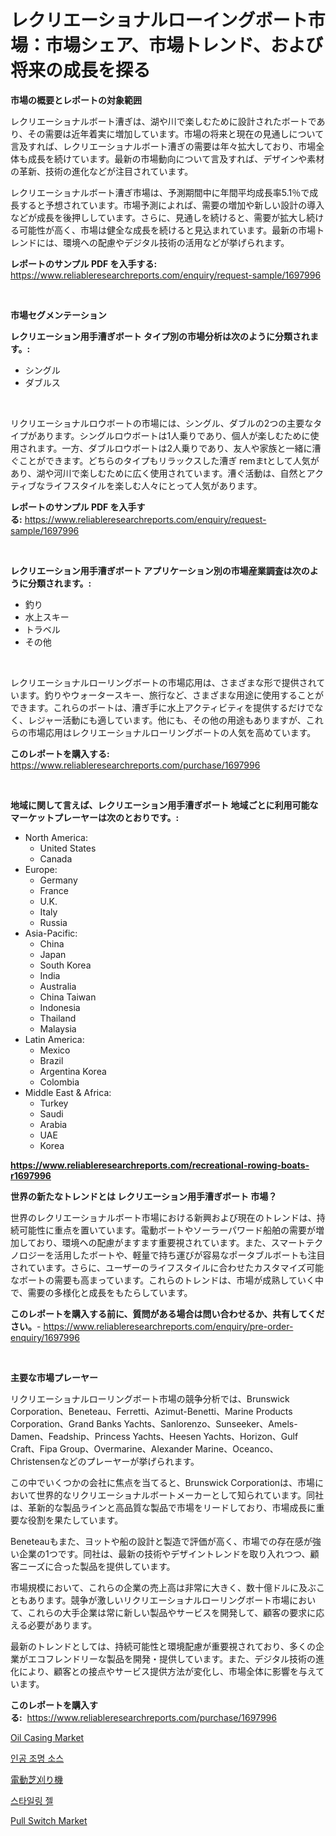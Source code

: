 <p><h1>レクリエーショナルローイングボート市場：市場シェア、市場トレンド、および将来の成長を探る</h1></p><p><strong>市場の概要とレポートの対象範囲</strong></p>
<p><p>レクリエーショナルボート漕ぎは、湖や川で楽しむために設計されたボートであり、その需要は近年着実に増加しています。市場の将来と現在の見通しについて言及すれば、レクリエーショナルボート漕ぎの需要は年々拡大しており、市場全体も成長を続けています。最新の市場動向について言及すれば、デザインや素材の革新、技術の進化などが注目されています。</p><p>レクリエーショナルボート漕ぎ市場は、予測期間中に年間平均成長率5.1％で成長すると予想されています。市場予測によれば、需要の増加や新しい設計の導入などが成長を後押ししています。さらに、見通しを続けると、需要が拡大し続ける可能性が高く、市場は健全な成長を続けると見込まれています。最新の市場トレンドには、環境への配慮やデジタル技術の活用などが挙げられます。</p></p>
<p><strong>レポートのサンプル PDF を入手する:</strong> <a href="https://www.reliableresearchreports.com/enquiry/request-sample/1697996">https://www.reliableresearchreports.com/enquiry/request-sample/1697996</a></p>
<p>&nbsp;</p>
<p><strong>市場セグメンテーション</strong></p>
<p><strong>レクリエーション用手漕ぎボート タイプ別の市場分析は次のように分類されます。:</strong></p>
<p><ul><li>シングル</li><li>ダブルス</li></ul></p>
<p>&nbsp;</p>
<p><p>リクリエーショナルロウボートの市場には、シングル、ダブルの2つの主要なタイプがあります。シングルロウボートは1人乗りであり、個人が楽しむために使用されます。一方、ダブルロウボートは2人乗りであり、友人や家族と一緒に漕ぐことができます。どちらのタイプもリラックスした漕ぎ remまtとして人気があり、湖や河川で楽しむために広く使用されています。漕ぐ活動は、自然とアクティブなライフスタイルを楽しむ人々にとって人気があります。</p></p>
<p><strong>レポートのサンプル PDF を入手する:</strong>&nbsp;<a href="https://www.reliableresearchreports.com/enquiry/request-sample/1697996">https://www.reliableresearchreports.com/enquiry/request-sample/1697996</a></p>
<p>&nbsp;</p>
<p><strong> レクリエーション用手漕ぎボート アプリケーション別の市場産業調査は次のように分類されます。:</strong></p>
<p><ul><li>釣り</li><li>水上スキー</li><li>トラベル</li><li>その他</li></ul></p>
<p>&nbsp;</p>
<p><p>レクリエーショナルローリングボートの市場応用は、さまざまな形で提供されています。釣りやウォータースキー、旅行など、さまざまな用途に使用することができます。これらのボートは、漕ぎ手に水上アクティビティを提供するだけでなく、レジャー活動にも適しています。他にも、その他の用途もありますが、これらの市場応用はレクリエーショナルローリングボートの人気を高めています。</p></p>
<p><strong>このレポートを購入する:</strong>&nbsp; <a href="https://www.reliableresearchreports.com/purchase/1697996">https://www.reliableresearchreports.com/purchase/1697996</a></p>
<p>&nbsp;</p>
<p><strong>地域に関して言えば、レクリエーション用手漕ぎボート 地域ごとに利用可能なマーケットプレーヤーは次のとおりです。:</strong></p>
<p><ul>
    <li>
        North America:
        <ul>
            <li>United States</li>
            <li>Canada</li>
        </ul>
    </li>
    <li>
        Europe:
        <ul>
            <li>Germany</li>
            <li>France</li>
            <li>U.K.</li>
            <li>Italy</li>
            <li>Russia</li>
        </ul>
    </li>
    <li>
        Asia-Pacific:
        <ul>
            <li>China</li>
            <li>Japan</li>
            <li>South Korea</li>
            <li>India</li>
            <li>Australia</li>
            <li>China Taiwan</li>
            <li>Indonesia</li>
            <li>Thailand</li>
            <li>Malaysia</li>
        </ul>
    </li>
    <li>
        Latin America:
        <ul>
            <li>Mexico</li>
            <li>Brazil</li>
            <li>Argentina Korea</li>
            <li>Colombia</li>
        </ul>
    </li>
    <li>
        Middle East & Africa:
        <ul>
            <li>Turkey</li>
            <li>Saudi</li>
            <li>Arabia</li>
            <li>UAE</li>
            <li>Korea</li>
        </ul>
    </li>
    </ul></p>
<p><strong><a href="https://www.reliableresearchreports.com/recreational-rowing-boats-r1697996">https://www.reliableresearchreports.com/recreational-rowing-boats-r1697996</a></strong>&nbsp;</p>
<p><strong>世界の新たなトレンドとは レクリエーション用手漕ぎボート 市場？</strong></p>
<p><p>世界のレクリエーショナルボート市場における新興および現在のトレンドは、持続可能性に重点を置いています。電動ボートやソーラーパワード船舶の需要が増加しており、環境への配慮がますます重要視されています。また、スマートテクノロジーを活用したボートや、軽量で持ち運びが容易なポータブルボートも注目されています。さらに、ユーザーのライフスタイルに合わせたカスタマイズ可能なボートの需要も高まっています。これらのトレンドは、市場が成熟していく中で、需要の多様化と成長をもたらしています。</p></p>
<p><strong>このレポートを購入する前に、質問がある場合は問い合わせるか、共有してください。</strong>- <a href="https://www.reliableresearchreports.com/enquiry/pre-order-enquiry/1697996">https://www.reliableresearchreports.com/enquiry/pre-order-enquiry/1697996</a></p>
<p>&nbsp;</p>
<p><strong>主要な市場プレーヤー</strong></p>
<p><p>リクリエーショナルローリングボート市場の競争分析では、Brunswick Corporation、Beneteau、Ferretti、Azimut-Benetti、Marine Products Corporation、Grand Banks Yachts、Sanlorenzo、Sunseeker、Amels-Damen、Feadship、Princess Yachts、Heesen Yachts、Horizon、Gulf Craft、Fipa Group、Overmarine、Alexander Marine、Oceanco、Christensenなどのプレーヤーが挙げられます。</p><p>この中でいくつかの会社に焦点を当てると、Brunswick Corporationは、市場において世界的なリクリエーショナルボートメーカーとして知られています。同社は、革新的な製品ラインと高品質な製品で市場をリードしており、市場成長に重要な役割を果たしています。</p><p>Beneteauもまた、ヨットや船の設計と製造で評価が高く、市場での存在感が強い企業の1つです。同社は、最新の技術やデザイントレンドを取り入れつつ、顧客ニーズに合った製品を提供しています。</p><p>市場規模において、これらの企業の売上高は非常に大きく、数十億ドルに及ぶこともあります。競争が激しいリクリエーショナルローリングボート市場において、これらの大手企業は常に新しい製品やサービスを開発して、顧客の要求に応える必要があります。</p><p>最新のトレンドとしては、持続可能性と環境配慮が重要視されており、多くの企業がエコフレンドリーな製品を開発・提供しています。また、デジタル技術の進化により、顧客との接点やサービス提供方法が変化し、市場全体に影響を与えています。</p></p>
<p><strong>このレポートを購入する:</strong>&nbsp;&nbsp;<a href="https://www.reliableresearchreports.com/purchase/1697996">https://www.reliableresearchreports.com/purchase/1697996</a></p>
<p><p><a href="https://github.com/luckyshygirl/Market-Research-Report-List-4/blob/main/oil-casing-market.md">Oil Casing Market</a></p><p><a href="https://medium.com/@bobbyreitenberg879562023/%EC%9D%B8%EA%B3%B5-%EA%B4%91%EC%9B%90-%EC%8B%9C%EC%9E%A5-%EC%8B%9C%EC%9E%A5-cagr-%EC%8B%9C%EC%9E%A5-%EB%8F%99%ED%96%A5-%EB%B0%8F-%EC%84%B1%EC%9E%A5-%EC%A0%84%EB%9E%B5%EC%97%90-%EB%8C%80%ED%95%9C-%ED%86%B5%EC%B0%B0%EB%A0%A5-d8e15e91884e">인공 조명 소스</a></p><p><a href="https://medium.com/@shawnsmihv6/%E9%9B%BB%E5%8B%95%E8%8A%9D%E5%88%88%E3%82%8A%E6%A9%9F%E5%B8%82%E5%A0%B4%E3%82%B7%E3%82%A7%E3%82%A2%E3%81%AE%E9%80%B2%E5%8C%96%E3%81%A8%E5%B8%82%E5%A0%B4%E6%88%90%E9%95%B7%E3%83%88%E3%83%AC%E3%83%B3%E3%83%892024%E5%B9%B4%E3%81%8B%E3%82%892031%E5%B9%B4%E3%81%BE%E3%81%A7-11c8faf6e152">電動芝刈り機</a></p><p><a href="https://medium.com/@cordiehyatt1/2024-2031-%EA%B8%B0%EA%B0%84%EC%9D%84-%EC%9C%84%ED%95%9C-%EC%8A%A4%ED%83%80%EC%9D%BC%EB%A7%81-%EC%A0%A4-%EC%8B%9C%EC%9E%A5-%EB%8F%99%ED%96%A5-%EB%B0%8F-%EC%8B%9C%EC%9E%A5-%EB%B6%84%EC%84%9D%EC%9D%84-%EC%98%88%EC%B8%A1%ED%95%A9%EB%8B%88%EB%8B%A4-aa6ef8901476">스타일링 젤</a></p><p><a href="https://github.com/markusgodoy/Market-Research-Report-List-3/blob/main/pull-switch-market.md">Pull Switch Market</a></p></p>